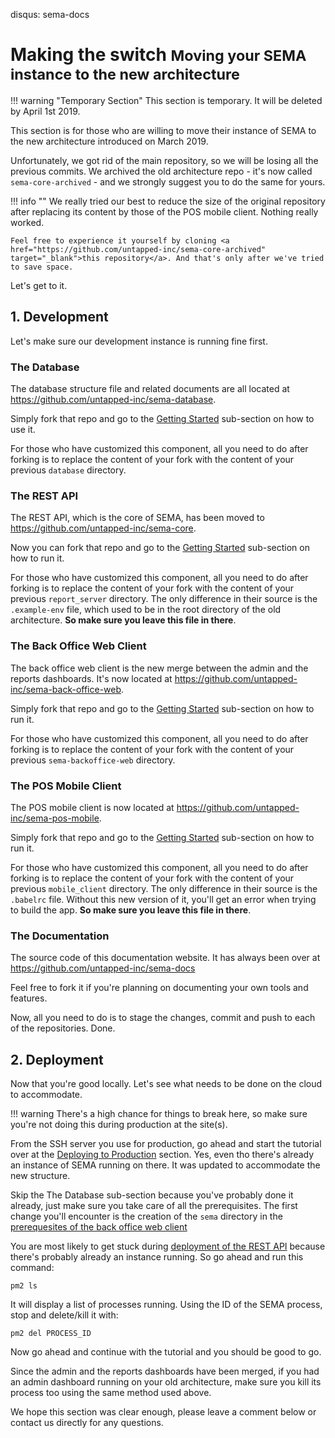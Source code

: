 disqus: sema-docs

# Making the switch <small>Moving your SEMA instance to the new architecture</small>

!!! warning "Temporary Section"
    This section is temporary. It will be deleted by April 1st 2019.

This section is for those who are willing to move their instance of SEMA to the new architecture introduced on March 2019.

Unfortunately, we got rid of the main repository, so we will be losing all the previous commits. We archived the old architecture repo - it's now called `sema-core-archived` - and we strongly suggest you to do the same for yours.

!!! info ""
    We really tried our best to reduce the size of the original repository after replacing its content by those of the POS mobile client. Nothing really worked.
    
    Feel free to experience it yourself by cloning <a href="https://github.com/untapped-inc/sema-core-archived" target="_blank">this repository</a>. And that's only after we've tried to save space.

Let's get to it.

## 1. Development

Let's make sure our development instance is running fine first.

### The Database

The database structure file and related documents are all located at <a href="https://github.com/untapped-inc/sema-database" target="_blank">https://github.com/untapped-inc/sema-database</a>.

Simply fork that repo and go to the [Getting Started](getting-started.md#the-database) sub-section on how to use it.

For those who have customized this component, all you need to do after forking is to replace the content of your fork with the content of your previous `database` directory.

### The REST API

The REST API, which is the core of SEMA, has been moved to <a href="https://github.com/untapped-inc/sema-core" target="_blank">https://github.com/untapped-inc/sema-core</a>.

Now you can fork that repo and go to the [Getting Started](getting-started.md#the-rest-api-server) sub-section on how to run it.

For those who have customized this component, all you need to do after forking is to replace the content of your fork with the content of your previous `report_server` directory. The only difference in their source is the `.example-env` file, which used to be in the root directory of the old architecture. **So make sure you leave this file in there**.

### The Back Office Web Client

The back office web client is the new merge between the admin and the reports dashboards. It's now located at <a href="https://github.com/untapped-inc/sema-back-office-web" target="_blank">https://github.com/untapped-inc/sema-back-office-web</a>.

Simply fork that repo and go to the [Getting Started](getting-started.md#the-back-office-web-client) sub-section on how to run it.

For those who have customized this component, all you need to do after forking is to replace the content of your fork with the content of your previous `sema-backoffice-web` directory.

### The POS Mobile Client

The POS mobile client is now located at <a href="https://github.com/untapped-inc/sema-pos-mobile" target="_blank">https://github.com/untapped-inc/sema-pos-mobile</a>.

Simply fork that repo and go to the [Getting Started](getting-started.md#the-pos-mobile-client) sub-section on how to run it.

For those who have customized this component, all you need to do after forking is to replace the content of your fork with the content of your previous `mobile_client` directory. The only difference in their source is the `.babelrc` file. Without this new version of it, you'll get an error when trying to build the app. **So make sure you leave this file in there**.

### The Documentation

The source code of this documentation website. It has always been over at <a href="https://github.com/untapped-inc/sema-docs" target="_blank">https://github.com/untapped-inc/sema-docs</a>

Feel free to fork it if you're planning on documenting your own tools and features.

Now, all you need to do is to stage the changes, commit and push to each of the repositories. Done.

## 2. Deployment

Now that you're good locally. Let's see what needs to be done on the cloud to accommodate.

!!! warning
    There's a high chance for things to break here, so make sure you're not doing this during production at the site(s).

From the SSH server you use for production, go ahead and start the tutorial over at the [Deploying to Production](deploying-to-production.md#the-back-office-web-client) section. Yes, even tho there's already an instance of SEMA running on there. It was updated to accommodate the new structure.

Skip the The Database sub-section because you've probably done it already, just make sure you take care of all the prerequisites. The first change you'll encounter is the creation of the `sema` directory in the [prerequesites of the back office web client](deploying-to-production.md#prerequisites-3)

You are most likely to get stuck during [deployment of the REST API](deploying-to-production.md#serving-the-rest-api) because there's probably already an instance running. So go ahead and run this command:
```
pm2 ls
```
It will display a list of processes running. Using the ID of the SEMA process, stop and delete/kill it with:
```
pm2 del PROCESS_ID
```

Now go ahead and continue with the tutorial and you should be good to go.

Since the admin and the reports dashboards have been merged, if you had an admin dashboard running on your old architecture, make sure you kill its process too using the same method used above.

We hope this section was clear enough, please leave a comment below or contact us directly for any questions.